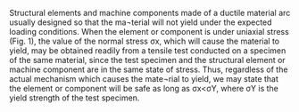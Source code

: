 Structural elements and machine components made of a ductile material arc usually designed so that the ma¬terial will not yield under the expected loading conditions. When the element or component is under uniaxial stress (Fig. 1), the value of the normal stress σx, which will cause the material to yield, may be obtained readily from a tensile test conducted on a specimen of the same material, since the test specimen and the structural element or machine component are in the same state of stress. Thus, regardless of the actual mechanism which causes the mate¬rial to yield, we may state that the element or component will be safe as long as σx<σY, where σY is the yield strength of the test specimen.

